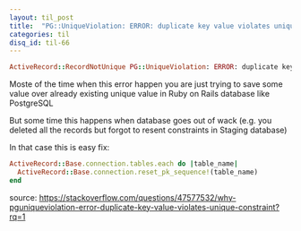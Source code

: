 ```yaml
---
layout: til_post
title:  "PG::UniqueViolation: ERROR: duplicate key value violates unique constraint"
categories: til
disq_id: til-66
---
```


```ruby
ActiveRecord::RecordNotUnique PG::UniqueViolation: ERROR: duplicate key value violates unique constraint "table_names_pkey" DETAIL: Key (id)=(70) already exists. : INSERT INTO "table_names"
```

Moste of the time when this error happen you are just trying to save
some value over already existing unique value in Ruby on Rails database
like PostgreSQL

But some time this happens when database goes out of wack (e.g. you
deleted all the records but forgot to resent constraints in Staging
database)

In that case this is easy fix:

```ruby
ActiveRecord::Base.connection.tables.each do |table_name|
  ActiveRecord::Base.connection.reset_pk_sequence!(table_name)
end
```



source:
<https://stackoverflow.com/questions/47577532/why-pguniqueviolation-error-duplicate-key-value-violates-unique-constraint?rq=1>
